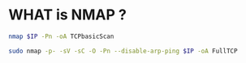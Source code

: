 # WHAT is NMAP ? 

```bash
nmap $IP -Pn -oA TCPbasicScan
```

```bash
sudo nmap -p- -sV -sC -O -Pn --disable-arp-ping $IP -oA FullTCP
```